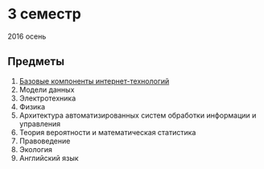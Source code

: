 # 3 семестр

2016 осень

## Предметы

1. [Базовые компоненты интернет-технологий](https://github.com/bestK1ngArthur/IU5/tree/master/Term%203/Basic%20components%20of%20Internet%20technologies)
2. ﻿﻿Модели данных
3. Электротехника
4. Физика
5. Архитектура автоматизированных систем обработки информации и управления
6. Теория вероятности и математическая статистика
7. Правоведение
8. Экология
9. Английский язык
